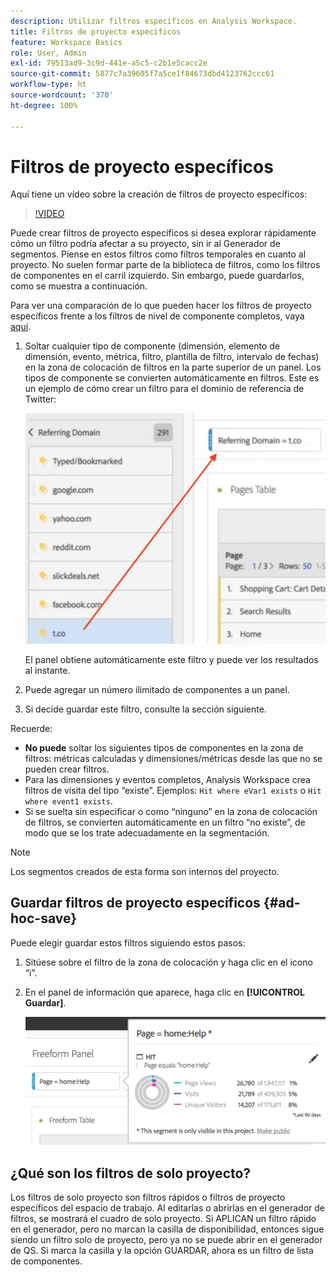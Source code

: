 ```yaml
---
description: Utilizar filtros específicos en Analysis Workspace.
title: Filtros de proyecto específicos
feature: Workspace Basics
role: User, Admin
exl-id: 79513ad9-3c9d-441e-a5c5-c2b1e5cacc2e
source-git-commit: 5877c7a39605f7a5ce1f84673dbd4123762ccc61
workflow-type: ht
source-wordcount: '370'
ht-degree: 100%

---
```


# Filtros de proyecto específicos

Aquí tiene un vídeo sobre la creación de filtros de proyecto específicos:

>[!VIDEO](https://video.tv.adobe.com/v/23978/?quality=12)

Puede crear filtros de proyecto específicos si desea explorar rápidamente cómo un filtro podría afectar a su proyecto, sin ir al Generador de segmentos. Piense en estos filtros como filtros temporales en cuanto al proyecto. No suelen formar parte de la biblioteca de filtros, como los filtros de componentes en el carril izquierdo. Sin embargo, puede guardarlos, como se muestra a continuación.

Para ver una comparación de lo que pueden hacer los filtros de proyecto específicos frente a los filtros de nivel de componente completos, vaya [aquí](/help/components/filters/filters-overview.md).

1. Soltar cualquier tipo de componente (dimensión, elemento de dimensión, evento, métrica, filtro, plantilla de filtro, intervalo de fechas) en la zona de colocación de filtros en la parte superior de un panel. Los tipos de componente se convierten automáticamente en filtros.
Este es un ejemplo de cómo crear un filtro para el dominio de referencia de Twitter:

   ![](assets/ad-hoc1.png)

   El panel obtiene automáticamente este filtro y puede ver los resultados al instante.

1. Puede agregar un número ilimitado de componentes a un panel.
1. Si decide guardar este filtro, consulte la sección siguiente.

Recuerde:

* **No puede** soltar los siguientes tipos de componentes en la zona de filtros: métricas calculadas y dimensiones/métricas desde las que no se pueden crear filtros.
* Para las dimensiones y eventos completos, Analysis Workspace crea filtros de visita del tipo “existe”. Ejemplos: `Hit where eVar1 exists` o `Hit where event1 exists`.
* Si se suelta sin especificar o como “ninguno” en la zona de colocación de filtros, se convierten automáticamente en un filtro “no existe”, de modo que se los trate adecuadamente en la segmentación.

>[!NOTE]
>
>Los segmentos creados de esta forma son internos del proyecto.

## Guardar filtros de proyecto específicos {#ad-hoc-save}

Puede elegir guardar estos filtros siguiendo estos pasos:

1. Sitúese sobre el filtro de la zona de colocación y haga clic en el icono “i”.
1. En el panel de información que aparece, haga clic en **[!UICONTROL Guardar]**.

   ![](assets/segment-info.png)

## ¿Qué son los filtros de solo proyecto?

Los filtros de solo proyecto son filtros rápidos o filtros de proyecto específicos del espacio de trabajo. Al editarlas o abrirlas en el generador de filtros, se mostrará el cuadro de solo proyecto. Si APLICAN un filtro rápido en el generador, pero no marcan la casilla de disponibilidad, entonces sigue siendo un filtro solo de proyecto, pero ya no se puede abrir en el generador de QS. Si marca la casilla y la opción GUARDAR, ahora es un filtro de lista de componentes.

